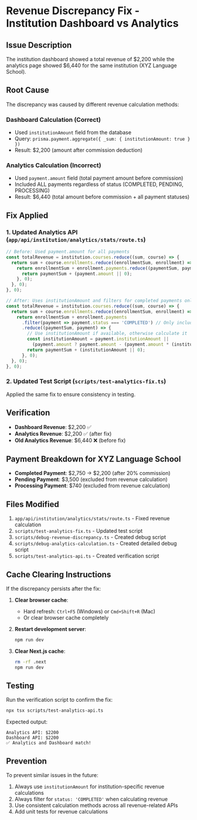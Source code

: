 # Revenue Discrepancy Fix - Institution Dashboard vs Analytics

## Issue Description
The institution dashboard showed a total revenue of $2,200 while the analytics page showed $6,440 for the same institution (XYZ Language School).

## Root Cause
The discrepancy was caused by different revenue calculation methods:

### Dashboard Calculation (Correct)
- Used `institutionAmount` field from the database
- Query: `prisma.payment.aggregate({ _sum: { institutionAmount: true } })`
- Result: $2,200 (amount after commission deduction)

### Analytics Calculation (Incorrect)
- Used `payment.amount` field (total payment amount before commission)
- Included ALL payments regardless of status (COMPLETED, PENDING, PROCESSING)
- Result: $6,440 (total amount before commission + all payment statuses)

## Fix Applied

### 1. Updated Analytics API (`app/api/institution/analytics/stats/route.ts`)
```typescript
// Before: Used payment.amount for all payments
const totalRevenue = institution.courses.reduce((sum, course) => {
  return sum + course.enrollments.reduce((enrollmentSum, enrollment) => {
    return enrollmentSum + enrollment.payments.reduce((paymentSum, payment) => {
      return paymentSum + (payment.amount || 0);
    }, 0);
  }, 0);
}, 0);

// After: Uses institutionAmount and filters for completed payments only
const totalRevenue = institution.courses.reduce((sum, course) => {
  return sum + course.enrollments.reduce((enrollmentSum, enrollment) => {
    return enrollmentSum + enrollment.payments
      .filter(payment => payment.status === 'COMPLETED') // Only include completed payments
      .reduce((paymentSum, payment) => {
        // Use institutionAmount if available, otherwise calculate it
        const institutionAmount = payment.institutionAmount || 
          (payment.amount ? payment.amount - (payment.amount * (institution.commissionRate || 0) / 100) : 0);
        return paymentSum + (institutionAmount || 0);
      }, 0);
  }, 0);
}, 0);
```

### 2. Updated Test Script (`scripts/test-analytics-fix.ts`)
Applied the same fix to ensure consistency in testing.

## Verification
- **Dashboard Revenue**: $2,200 ✅
- **Analytics Revenue**: $2,200 ✅ (after fix)
- **Old Analytics Revenue**: $6,440 ❌ (before fix)

## Payment Breakdown for XYZ Language School
- **Completed Payment**: $2,750 → $2,200 (after 20% commission)
- **Pending Payment**: $3,500 (excluded from revenue calculation)
- **Processing Payment**: $740 (excluded from revenue calculation)

## Files Modified
1. `app/api/institution/analytics/stats/route.ts` - Fixed revenue calculation
2. `scripts/test-analytics-fix.ts` - Updated test script
3. `scripts/debug-revenue-discrepancy.ts` - Created debug script
4. `scripts/debug-analytics-calculation.ts` - Created detailed debug script
5. `scripts/test-analytics-api.ts` - Created verification script

## Cache Clearing Instructions
If the discrepancy persists after the fix:

1. **Clear browser cache**:
   - Hard refresh: `Ctrl+F5` (Windows) or `Cmd+Shift+R` (Mac)
   - Or clear browser cache completely

2. **Restart development server**:
   ```bash
   npm run dev
   ```

3. **Clear Next.js cache**:
   ```bash
   rm -rf .next
   npm run dev
   ```

## Testing
Run the verification script to confirm the fix:
```bash
npx tsx scripts/test-analytics-api.ts
```

Expected output:
```
Analytics API: $2200
Dashboard API: $2200
✅ Analytics and Dashboard match!
```

## Prevention
To prevent similar issues in the future:
1. Always use `institutionAmount` for institution-specific revenue calculations
2. Always filter for `status: 'COMPLETED'` when calculating revenue
3. Use consistent calculation methods across all revenue-related APIs
4. Add unit tests for revenue calculations 